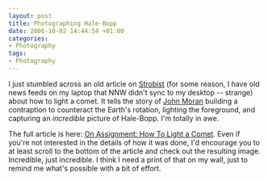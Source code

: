 ```yaml
---
layout: post
title: Photographing Hale-Bopp
date: 2006-10-02 14:44:54 +01:00
categories:
- Photography
tags:
- Photography
---
```

I just stumbled across an old article on [Strobist](http://strobist.blogspot.com/) (for some reason, I have old news feeds on my laptop that NNW didn't sync to my desktop -- strange) about how to light a comet.  It tells the story of [John Moran](http://www.johnmoranphoto.com/) building a contraption to counteract the Earth's rotation, lighting the foreground, and capturing an *incredible* picture of Hale-Bopp.  I'm totally in awe.

The full article is here: [On Assignment: How To Light a Comet](http://strobist.blogspot.com/2006/09/on-assignment-how-to-light-comet.html).  Even if you're not interested in the details of how it was done, I'd encourage you to at least scroll to the bottom of the article and check out the resulting image.  Incredible, just incredible.  I think I need a print of that on my wall, just to remind me what's possible with a bit of effort.
